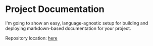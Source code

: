# Project Documentation

I'm going to show an easy, language-agnostic setup for building and deploying markdown-based documentation for your project.

Repository location: [here](https://github.com/v-a-fedorchenko/mkdocs_puml_pages_example)